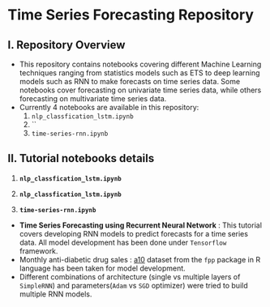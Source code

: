 # Time Series Forecasting Repository

## I. Repository Overview
- This repository contains notebooks covering different Machine Learning techniques ranging from statistics models such as ETS to deep learning models such as RNN to make forecasts on time series data. Some notebooks cover forecasting on univariate time series data, while others forecasting on multivariate time series data.
- Currently 4 notebooks are available in this repository:
  1. `nlp_classfication_lstm.ipynb`
  2. ``
  3. `time-series-rnn.ipynb`

## II. Tutorial notebooks details
1. **`nlp_classfication_lstm.ipynb`**

2. **`nlp_classfication_lstm.ipynb`**

3. **`time-series-rnn.ipynb`**
- **Time Series Forecasting using Recurrent Neural Network** : This tutorial covers developing RNN models to predict forecasts for a time series data. All model development has been done under `Tensorflow` framework.
- Monthly anti-diabetic drug sales : [a10](https://rdrr.io/cran/fpp/man/a10.html) dataset from the `fpp` package in R language has been taken for model development.
- Different combinations of architecture (single vs multiple layers of `SimpleRNN`) and parameters(`Adam` vs `SGD` optimizer) were tried to build multiple RNN models.
